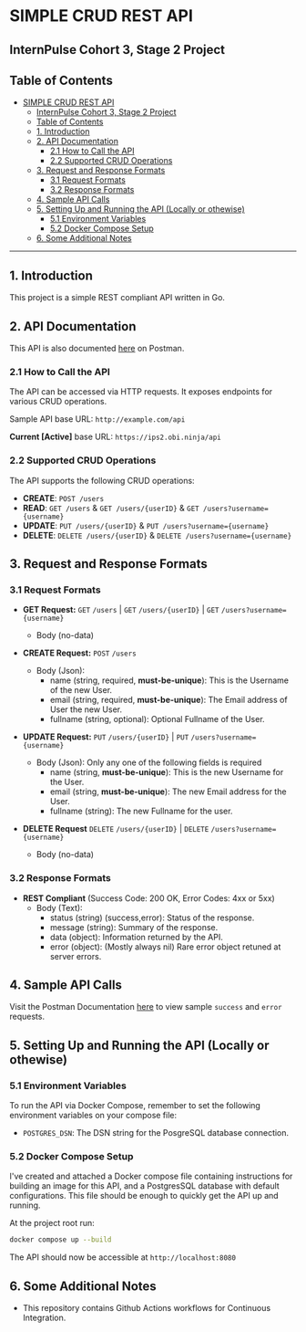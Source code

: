 # SIMPLE CRUD REST API
## InternPulse Cohort 3, Stage 2 Project

## Table of Contents

- [SIMPLE CRUD REST API](#simple-crud-rest-api)
  - [InternPulse Cohort 3, Stage 2 Project](#internpulse-cohort-3-stage-2-project)
  - [Table of Contents](#table-of-contents)
  - [1. Introduction](#1-introduction)
  - [2. API Documentation](#2-api-documentation)
    - [2.1 How to Call the API](#21-how-to-call-the-api)
    - [2.2 Supported CRUD Operations](#22-supported-crud-operations)
  - [3. Request and Response Formats](#3-request-and-response-formats)
    - [3.1 Request Formats](#31-request-formats)
    - [3.2 Response Formats](#32-response-formats)
  - [4. Sample API Calls](#4-sample-api-calls)
  - [5. Setting Up and Running the API (Locally or othewise)](#5-setting-up-and-running-the-api-locally-or-othewise)
    - [5.1 Environment Variables](#51-environment-variables)
    - [5.2 Docker Compose Setup](#52-docker-compose-setup)
  - [6. Some Additional Notes](#6-some-additional-notes)

---

## 1. Introduction

This project is a simple REST compliant API written in Go.

## 2. API Documentation

This API is also documented [here](https://documenter.getpostman.com/view/29936566/2sA3XV9KXa) on Postman.

### 2.1 How to Call the API

The API can be accessed via HTTP requests. It exposes endpoints for various CRUD operations.

Sample API base URL: `http://example.com/api`

**Current [Active]** base URL: `https://ips2.obi.ninja/api`

### 2.2 Supported CRUD Operations

The API supports the following CRUD operations:

- **CREATE**: `POST /users`
- **READ**: `GET /users` & `GET /users/{userID}` & `GET /users?username={username}`
- **UPDATE**: `PUT /users/{userID}` & `PUT /users?username={username}`
- **DELETE**: `DELETE /users/{userID}` & `DELETE /users?username={username}`

## 3. Request and Response Formats

### 3.1 Request Formats

- **GET Request:** `GET` `/users` | `GET` `/users/{userID}` | `GET` `/users?username={username}`
  - Body (no-data)
  
- **CREATE Request:** `POST` `/users`
  - Body (Json):
    - name (string, required, **must-be-unique**): This is the Username of the new User.
    - email (string, required, **must-be-unique**): The Email address of User the new User.
    - fullname (string, optional): Optional Fullname of the User.
    
- **UPDATE Request:** `PUT` `/users/{userID}` | `PUT` `/users?username={username}`
  - Body (Json): Only any one of the following fields is required
    - name (string, **must-be-unique**): This is the new Username for the User.
    - email (string, **must-be-unique**): The new Email address for the User.
    - fullname (string): The new Fullname for the user.

- **DELETE Request** `DELETE` `/users/{userID}` | `DELETE` `/users?username={username}`
  - Body (no-data)

### 3.2 Response Formats

- **REST Compliant** (Success Code: 200 OK, Error Codes: 4xx or 5xx)
  - Body (Text):
    - status (string) (success,error): Status of the response.
    - message (string): Summary of the response.
    - data (object): Information returned by the API.
    - error (object): (Mostly always nil) Rare error object retuned at server errors.

## 4. Sample API Calls

Visit the Postman Documentation [here](https://documenter.getpostman.com/view/29936566/2sA3XV9KXa) to view sample `success` and `error` requests.

## 5. Setting Up and Running the API (Locally or othewise)

### 5.1 Environment Variables

To run the API via Docker Compose, remember to set the following environment variables on your compose file:

- `POSTGRES_DSN`: The DSN string for the PosgreSQL database connection.

### 5.2 Docker Compose Setup

I've created and attached a Docker compose file containing instructions for building an image for this API, and a PostgresSQL database with default configurations. This file should be enough to quickly get the API up and running.

At the project root run:
   
```sh
docker compose up --build
```

The API should now be accessible at `http://localhost:8080`


## 6. Some Additional Notes

- This repository contains Github Actions workflows for Continuous Integration.
